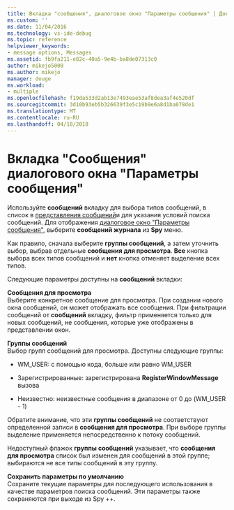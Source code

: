 ```yaml
---
title: Вкладка "сообщения", диалоговое окно "Параметры сообщения" | Документы Microsoft
ms.custom: ''
ms.date: 11/04/2016
ms.technology: vs-ide-debug
ms.topic: reference
helpviewer_keywords:
- message options, Messages
ms.assetid: fb9fa211-e82c-40a5-9e4b-ba8de07313c0
author: mikejo5000
ms.author: mikejo
manager: douge
ms.workload:
- multiple
ms.openlocfilehash: f19da533d2ab13e7493eae53af8dea3af4e520df
ms.sourcegitcommit: 3d10b93eb5b326639f3e5c19b9e6a8d1ba078de1
ms.translationtype: MT
ms.contentlocale: ru-RU
ms.lasthandoff: 04/18/2018
---
```

# <a name="messages-tab-message-options-dialog-box"></a>Вкладка "Сообщения" диалогового окна "Параметры сообщения"
Используйте **сообщений** вкладку для выбора типов сообщений, в список в [представления сообщений](../debugger/messages-view.md)и для указания условий поиска сообщений. Для отображения [диалоговое окно "Параметры сообщения"](../debugger/message-options-dialog-box.md), выберите **сообщений журнала** из **Spy** меню.  
  
 Как правило, сначала выберите **группы сообщений**, а затем уточнить выбор, выбрав отдельные **сообщения для просмотра**. **Все** кнопка выбора всех типов сообщений и **нет** кнопка отменяет выделение всех типов.  
  
 Следующие параметры доступны на **сообщений** вкладки:  
  
 **Сообщения для просмотра**  
 Выберите конкретное сообщение для просмотра. При создании нового окна сообщений, он может отображать все сообщения. При фильтрации сообщений от **сообщений** вкладку, фильтр применяется только для новых сообщений, не сообщения, которые уже отображены в представлении окон.  
  
 **Группы сообщений**  
 Выбор групп сообщений для просмотра. Доступны следующие группы:  
  
-   WM_USER: с помощью кода, больше или равно WM_USER  
  
-   Зарегистрированные: зарегистрирована **RegisterWindowMessage** вызова  
  
-   Неизвестно: неизвестные сообщения в диапазоне от 0 до (WM_USER - 1)  
  
 Обратите внимание, что эти **группы сообщений** не соответствуют определенной записи в **сообщения для просмотра**. При выборе группы выделение применяется непосредственно к потоку сообщений.  
  
 Недоступный флажок **группы сообщений** указывает, что **сообщения для просмотра** список был изменен для сообщений в этой группе; выбираются не все типы сообщений в эту группу.  
  
 **Сохранить параметры по умолчанию**  
 Сохраните текущие параметры для последующего использования в качестве параметров поиска сообщений. Эти параметры также сохраняются при выходе из Spy ++.